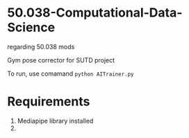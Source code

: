 # 50.038-Computational-Data-Science
regarding 50.038 mods


Gym pose corrector for SUTD project

To run, use comamand `python AITrainer.py`


# Requirements
1. Mediapipe library installed
2. 
